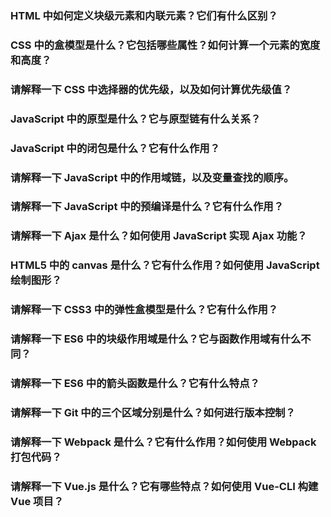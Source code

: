 ### HTML 中如何定义块级元素和内联元素？它们有什么区别？

### CSS 中的盒模型是什么？它包括哪些属性？如何计算一个元素的宽度和高度？

### 请解释一下 CSS 中选择器的优先级，以及如何计算优先级值？

### JavaScript 中的原型是什么？它与原型链有什么关系？

### JavaScript 中的闭包是什么？它有什么作用？

### 请解释一下 JavaScript 中的作用域链，以及变量查找的顺序。

### 请解释一下 JavaScript 中的预编译是什么？它有什么作用？

### 请解释一下 Ajax 是什么？如何使用 JavaScript 实现 Ajax 功能？

### HTML5 中的 canvas 是什么？它有什么作用？如何使用 JavaScript 绘制图形？

### 请解释一下 CSS3 中的弹性盒模型是什么？它有什么作用？

### 请解释一下 ES6 中的块级作用域是什么？它与函数作用域有什么不同？

### 请解释一下 ES6 中的箭头函数是什么？它有什么特点？

### 请解释一下 Git 中的三个区域分别是什么？如何进行版本控制？

### 请解释一下 Webpack 是什么？它有什么作用？如何使用 Webpack 打包代码？

### 请解释一下 Vue.js 是什么？它有哪些特点？如何使用 Vue-CLI 构建 Vue 项目？